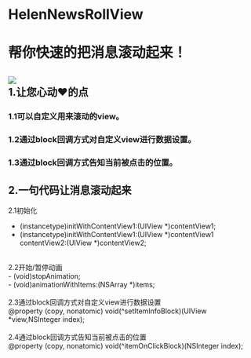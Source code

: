# HelenNewsRollView
帮你快速的把消息滚动起来！
=====
![](https://github.com/helenluo/RollView/HelenNewsRollView/Assets.xcassets/xiaoguo.imageset/xiaoguo.png)
<br>
1.让您心动❤️的点
-----
### 1.1可以自定义用来滚动的view。<br> 
### 1.2通过block回调方式对自定义view进行数据设置。<br>
### 1.3通过block回调方式告知当前被点击的位置。<br>
2.一句代码让消息滚动起来
------
2.1初始化
- (instancetype)initWithContentView1:(UIView *)contentView1;
- (instancetype)initWithContentView1:(UIView *)contentView1 contentView2:(UIView *)contentView2;
<br>
2.2开始/暂停动画
<br>
- (void)stopAnimation;
<br>
- (void)animationWithItems:(NSArray *)items;
<br><br>
2.3通过block回调方式对自定义view进行数据设置
<br>
@property (copy, nonatomic) void(^setItemInfoBlock)(UIView *view,NSInteger index);
<br><br>
2.4通过block回调方式告知当前被点击的位置
<br>
@property (copy, nonatomic) void(^itemOnClickBlock)(NSInteger index); 
